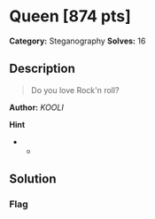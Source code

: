 # Queen [874 pts]

**Category:** Steganography
**Solves:** 16

## Description
>Do you love Rock'n roll?

**Author:** *_KOOLI_*

**Hint**
* -

## Solution

### Flag

